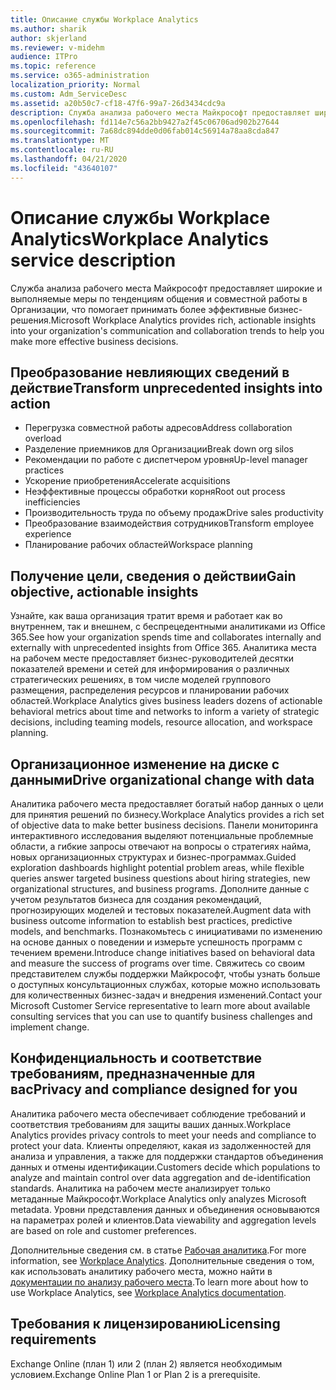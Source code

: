 ```yaml
---
title: Описание службы Workplace Analytics
ms.author: sharik
author: skjerland
ms.reviewer: v-midehm
audience: ITPro
ms.topic: reference
ms.service: o365-administration
localization_priority: Normal
ms.custom: Adm_ServiceDesc
ms.assetid: a20b50c7-cf18-47f6-99a7-26d3434cdc9a
description: Служба анализа рабочего места Майкрософт предоставляет широкие и выполняемые меры по тенденциям общения и совместной работы в Организации, что помогает принимать более эффективные бизнес-решения.
ms.openlocfilehash: fd114e7c56a2bb9427a2f45c06706ad902b27644
ms.sourcegitcommit: 7a68dc894dde0d06fab014c56914a78aa8cda847
ms.translationtype: MT
ms.contentlocale: ru-RU
ms.lasthandoff: 04/21/2020
ms.locfileid: "43640107"
---
```

# <a name="workplace-analytics-service-description"></a><span data-ttu-id="d9072-103">Описание службы Workplace Analytics</span><span class="sxs-lookup"><span data-stu-id="d9072-103">Workplace Analytics service description</span></span>

<span data-ttu-id="d9072-104">Служба анализа рабочего места Майкрософт предоставляет широкие и выполняемые меры по тенденциям общения и совместной работы в Организации, что помогает принимать более эффективные бизнес-решения.</span><span class="sxs-lookup"><span data-stu-id="d9072-104">Microsoft Workplace Analytics provides rich, actionable insights into your organization's communication and collaboration trends to help you make more effective business decisions.</span></span>

## <a name="transform-unprecedented-insights-into-action"></a><span data-ttu-id="d9072-105">Преобразование невлияющих сведений в действие</span><span class="sxs-lookup"><span data-stu-id="d9072-105">Transform unprecedented insights into action</span></span>

* <span data-ttu-id="d9072-106">Перегрузка совместной работы адресов</span><span class="sxs-lookup"><span data-stu-id="d9072-106">Address collaboration overload</span></span>
* <span data-ttu-id="d9072-107">Разделение приемников для Организации</span><span class="sxs-lookup"><span data-stu-id="d9072-107">Break down org silos</span></span>
* <span data-ttu-id="d9072-108">Рекомендации по работе с диспетчером уровня</span><span class="sxs-lookup"><span data-stu-id="d9072-108">Up-level manager practices</span></span>
* <span data-ttu-id="d9072-109">Ускорение приобретения</span><span class="sxs-lookup"><span data-stu-id="d9072-109">Accelerate acquisitions</span></span>
* <span data-ttu-id="d9072-110">Неэффективные процессы обработки корня</span><span class="sxs-lookup"><span data-stu-id="d9072-110">Root out process inefficiencies</span></span>
* <span data-ttu-id="d9072-111">Производительность труда по объему продаж</span><span class="sxs-lookup"><span data-stu-id="d9072-111">Drive sales productivity</span></span>
* <span data-ttu-id="d9072-112">Преобразование взаимодействия сотрудников</span><span class="sxs-lookup"><span data-stu-id="d9072-112">Transform employee experience</span></span>
* <span data-ttu-id="d9072-113">Планирование рабочих областей</span><span class="sxs-lookup"><span data-stu-id="d9072-113">Workspace planning</span></span>

## <a name="gain-objective-actionable-insights"></a><span data-ttu-id="d9072-114">Получение цели, сведения о действии</span><span class="sxs-lookup"><span data-stu-id="d9072-114">Gain objective, actionable insights</span></span>

<span data-ttu-id="d9072-115">Узнайте, как ваша организация тратит время и работает как во внутреннем, так и внешнем, с беспрецедентными аналитиками из Office 365.</span><span class="sxs-lookup"><span data-stu-id="d9072-115">See how your organization spends time and collaborates internally and externally with unprecedented insights from Office 365.</span></span> <span data-ttu-id="d9072-116">Аналитика места на рабочем месте предоставляет бизнес-руководителей десятки показателей времени и сетей для информирования о различных стратегических решениях, в том числе моделей группового размещения, распределения ресурсов и планировании рабочих областей.</span><span class="sxs-lookup"><span data-stu-id="d9072-116">Workplace Analytics gives business leaders dozens of actionable behavioral metrics about time and networks to inform a variety of strategic decisions, including teaming models, resource allocation, and workspace planning.</span></span>

## <a name="drive-organizational-change-with-data"></a><span data-ttu-id="d9072-117">Организационное изменение на диске с данными</span><span class="sxs-lookup"><span data-stu-id="d9072-117">Drive organizational change with data</span></span>

<span data-ttu-id="d9072-118">Аналитика рабочего места предоставляет богатый набор данных о цели для принятия решений по бизнесу.</span><span class="sxs-lookup"><span data-stu-id="d9072-118">Workplace Analytics provides a rich set of objective data to make better business decisions.</span></span> <span data-ttu-id="d9072-119">Панели мониторинга интерактивного исследования выделяют потенциальные проблемные области, а гибкие запросы отвечают на вопросы о стратегиях найма, новых организационных структурах и бизнес-программах.</span><span class="sxs-lookup"><span data-stu-id="d9072-119">Guided exploration dashboards highlight potential problem areas, while flexible queries answer targeted business questions about hiring strategies, new organizational structures, and business programs.</span></span> <span data-ttu-id="d9072-120">Дополните данные с учетом результатов бизнеса для создания рекомендаций, прогнозирующих моделей и тестовых показателей.</span><span class="sxs-lookup"><span data-stu-id="d9072-120">Augment data with business outcome information to establish best practices, predictive models, and benchmarks.</span></span> <span data-ttu-id="d9072-121">Познакомьтесь с инициативами по изменению на основе данных о поведении и измерьте успешность программ с течением времени.</span><span class="sxs-lookup"><span data-stu-id="d9072-121">Introduce change initiatives based on behavioral data and measure the success of programs over time.</span></span> <span data-ttu-id="d9072-122">Свяжитесь со своим представителем службы поддержки Майкрософт, чтобы узнать больше о доступных консультационных службах, которые можно использовать для количественных бизнес-задач и внедрения изменений.</span><span class="sxs-lookup"><span data-stu-id="d9072-122">Contact your Microsoft Customer Service representative to learn more about available consulting services that you can use to quantify business challenges and implement change.</span></span>

## <a name="privacy-and-compliance-designed-for-you"></a><span data-ttu-id="d9072-123">Конфиденциальность и соответствие требованиям, предназначенные для вас</span><span class="sxs-lookup"><span data-stu-id="d9072-123">Privacy and compliance designed for you</span></span>

<span data-ttu-id="d9072-124">Аналитика рабочего места обеспечивает соблюдение требований и соответствия требованиям для защиты ваших данных.</span><span class="sxs-lookup"><span data-stu-id="d9072-124">Workplace Analytics provides privacy controls to meet your needs and compliance to protect your data.</span></span> <span data-ttu-id="d9072-125">Клиенты определяют, какая из задолженностей для анализа и управления, а также для поддержки стандартов объединения данных и отмены идентификации.</span><span class="sxs-lookup"><span data-stu-id="d9072-125">Customers decide which populations to analyze and maintain control over data aggregation and de-identification standards.</span></span> <span data-ttu-id="d9072-126">Аналитика на рабочем месте анализирует только метаданные Майкрософт.</span><span class="sxs-lookup"><span data-stu-id="d9072-126">Workplace Analytics only analyzes Microsoft metadata.</span></span> <span data-ttu-id="d9072-127">Уровни представления данных и объединения основываются на параметрах ролей и клиентов.</span><span class="sxs-lookup"><span data-stu-id="d9072-127">Data viewability and aggregation levels are based on role and customer preferences.</span></span>

<span data-ttu-id="d9072-128">Дополнительные сведения см. в статье [Рабочая аналитика](https://go.microsoft.com/fwlink/?linkid=852492).</span><span class="sxs-lookup"><span data-stu-id="d9072-128">For more information, see [Workplace Analytics](https://go.microsoft.com/fwlink/?linkid=852492).</span></span> <span data-ttu-id="d9072-129">Дополнительные сведения о том, как использовать аналитику рабочего места, можно найти в [документации по анализу рабочего места](https://docs.microsoft.com/workplace-analytics/).</span><span class="sxs-lookup"><span data-stu-id="d9072-129">To learn more about how to use Workplace Analytics, see [Workplace Analytics documentation](https://docs.microsoft.com/workplace-analytics/).</span></span>
  
## <a name="licensing-requirements"></a><span data-ttu-id="d9072-130">Требования к лицензированию</span><span class="sxs-lookup"><span data-stu-id="d9072-130">Licensing requirements</span></span>

<span data-ttu-id="d9072-131">Exchange Online (план 1) или 2 (план 2) является необходимым условием.</span><span class="sxs-lookup"><span data-stu-id="d9072-131">Exchange Online Plan 1 or Plan 2 is a prerequisite.</span></span>
